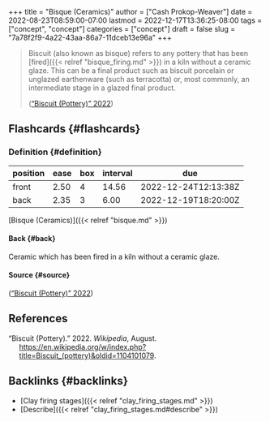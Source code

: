+++
title = "Bisque (Ceramics)"
author = ["Cash Prokop-Weaver"]
date = 2022-08-23T08:59:00-07:00
lastmod = 2022-12-17T13:36:25-08:00
tags = ["concept", "concept"]
categories = ["concept"]
draft = false
slug = "7a78f2f9-4a22-43aa-86a7-11dceb13e96a"
+++

> Biscuit (also known as bisque) refers to any pottery that has been [fired]({{< relref "bisque_firing.md" >}}) in a kiln without a ceramic glaze. This can be a final product such as biscuit porcelain or unglazed earthenware (such as terracotta) or, most commonly, an intermediate stage in a glazed final product.
>
> (<a href="#citeproc_bib_item_1">“Biscuit (Pottery)” 2022</a>)


## Flashcards {#flashcards}


### Definition {#definition}

| position | ease | box | interval | due                  |
|----------|------|-----|----------|----------------------|
| front    | 2.50 | 4   | 14.56    | 2022-12-24T12:13:38Z |
| back     | 2.35 | 3   | 6.00     | 2022-12-19T18:20:00Z |

[Bisque (Ceramics)]({{< relref "bisque.md" >}})


#### Back {#back}

Ceramic which has been fired in a kiln without a ceramic glaze.


#### Source {#source}

(<a href="#citeproc_bib_item_1">“Biscuit (Pottery)” 2022</a>)

## References

<style>.csl-entry{text-indent: -1.5em; margin-left: 1.5em;}</style><div class="csl-bib-body">
  <div class="csl-entry"><a id="citeproc_bib_item_1"></a>“Biscuit (Pottery).” 2022. <i>Wikipedia</i>, August. <a href="https://en.wikipedia.org/w/index.php?title=Biscuit_(pottery)&oldid=1104101079">https://en.wikipedia.org/w/index.php?title=Biscuit_(pottery)&#38;oldid=1104101079</a>.</div>
</div>


## Backlinks {#backlinks}

-   [Clay firing stages]({{< relref "clay_firing_stages.md" >}})
-   [Describe]({{< relref "clay_firing_stages.md#describe" >}})
